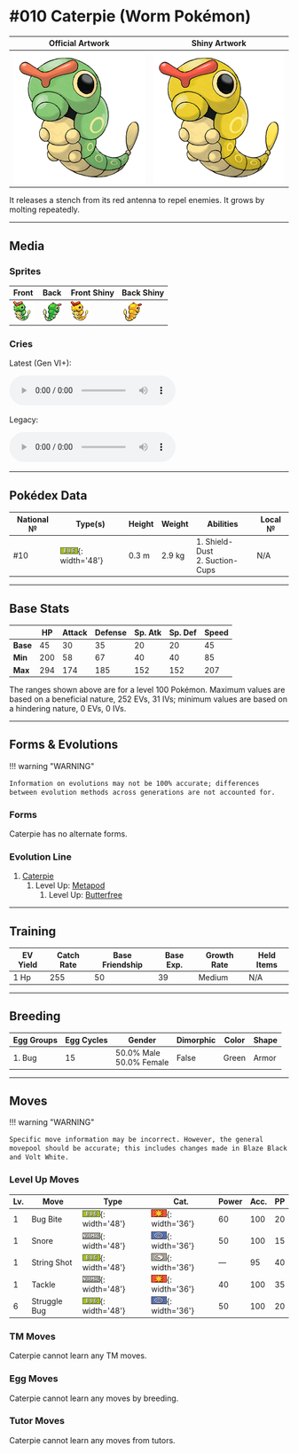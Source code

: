 # #010 Caterpie (Worm Pokémon)

| Official Artwork | Shiny Artwork |
| --- | --- |
| ![Official Artwork](../assets/sprites/caterpie/official_artwork.png) | ![Shiny Artwork](../assets/sprites/caterpie/official_artwork_shiny.png) |

It releases a stench from its red antenna to repel enemies. It grows by molting repeatedly.

---

## Media

### Sprites

| Front | Back | Front Shiny | Back Shiny |
| --- | --- | --- | --- |
| ![Front](../assets/sprites/caterpie/front.gif) | ![Back](../assets/sprites/caterpie/back.gif) | ![Front Shiny](../assets/sprites/caterpie/front_shiny.gif) | ![Back Shiny](../assets/sprites/caterpie/back_shiny.gif) |

### Cries

Latest (Gen VI+):

<audio controls>
<source src='../../assets/cries/caterpie/latest.ogg' type='audio/ogg'>
  Your browser does not support the audio element.
</audio>

Legacy:

<audio controls>
<source src='../../assets/cries/caterpie/legacy.ogg' type='audio/ogg'>
  Your browser does not support the audio element.
</audio>

---

## Pokédex Data

| National № | Type(s) | Height | Weight | Abilities | Local № |
|------------|---------|--------|--------|-----------|---------|
| #10 | ![bug](../assets/types/bug.png){: width='48'} | 0.3 m | 2.9 kg | 1. Shield-Dust<br>2. Suction-Cups | N/A |

---

## Base Stats
|   | HP | Attack | Defense | Sp. Atk | Sp. Def | Speed |
|---|----|--------|---------|---------|---------|-------|
| **Base** | 45 | 30 | 35 | 20 | 20 | 45 |
| **Min** | 200 | 58 | 67 | 40 | 40 | 85 |
| **Max** | 294 | 174 | 185 | 152 | 152 | 207 |

The ranges shown above are for a level 100 Pokémon. Maximum values are based on a beneficial nature, 252 EVs, 31 IVs; minimum values are based on a hindering nature, 0 EVs, 0 IVs.

---

## Forms & Evolutions

!!! warning "WARNING"

    Information on evolutions may not be 100% accurate; differences between evolution methods across generations are not accounted for.

### Forms

Caterpie has no alternate forms.

### Evolution Line

1. [Caterpie](caterpie.md/)
    1. Level Up: [Metapod](metapod.md/)
        1. Level Up: [Butterfree](butterfree.md/)





---

## Training

| EV Yield | Catch Rate | Base Friendship | Base Exp. | Growth Rate | Held Items |
|----------|------------|-----------------|-----------|-------------|------------|
| 1 Hp | 255 | 50 | 39 | Medium | N/A |

---

## Breeding

| Egg Groups | Egg Cycles | Gender | Dimorphic | Color | Shape |
|------------|------------|--------|-----------|-------|-------|
| 1. Bug | 15 | 50.0% Male<br>50.0% Female | False | Green | Armor |

---

## Moves

!!! warning "WARNING"

    Specific move information may be incorrect. However, the general movepool should be accurate; this includes changes made in Blaze Black and Volt White.

### Level Up Moves

| Lv. | Move | Type | Cat. | Power | Acc. | PP |
| --- | --- | --- | --- | --- | --- | --- |
| 1 | Bug Bite | ![bug](../assets/types/bug.png){: width='48'} | ![physical](../assets/move_category/physical.png){: width='36'} | 60 | 100 | 20 |
| 1 | Snore | ![normal](../assets/types/normal.png){: width='48'} | ![special](../assets/move_category/special.png){: width='36'} | 50 | 100 | 15 |
| 1 | String Shot | ![bug](../assets/types/bug.png){: width='48'} | ![status](../assets/move_category/status.png){: width='36'} | — | 95 | 40 |
| 1 | Tackle | ![normal](../assets/types/normal.png){: width='48'} | ![physical](../assets/move_category/physical.png){: width='36'} | 40 | 100 | 35 |
| 6 | Struggle Bug | ![bug](../assets/types/bug.png){: width='48'} | ![special](../assets/move_category/special.png){: width='36'} | 50 | 100 | 20 |

### TM Moves

Caterpie cannot learn any TM moves.
### Egg Moves

Caterpie cannot learn any moves by breeding.
### Tutor Moves

Caterpie cannot learn any moves from tutors.
